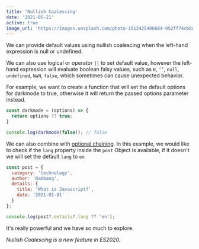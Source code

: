 ```yaml
---
title: 'Nullish Coalescing'
date: '2021-05-21'
active: true
image_url: 'https://images.unsplash.com/photo-1512425406684-952ff74cb8d1?ixid=MnwxMjA3fDB8MHxwaG90by1wYWdlfHx8fGVufDB8fHx8&ixlib=rb-1.2.1&auto=format&fit=crop&w=1546&q=80'
---
```


We can provide default values using nullish coalescing when the left-hand expression is null or undefined.

We can also use logical or operator `||` to set default value, however the left-hand expression will evaluate boolean falsy values, such as `0`, `’’`, `null`, `undefined`, `NaN`, `false`, which sometimes can cause unexpected behavior.

For example, we want to create a function that will set the default options for darkmode to true, otherwise it will return the passed options parameter instead.
```javascript
const darkmode = (options) => {
  return options ?? true;
}

console.log(darkmode(false)); // false
```

We can also combine with [optional chaining](/posts/optional-chaining). In this example, we would like to check if the `lang` property inside the `post` Object is available, if it doesn't we will set the default `lang` to `en`
```javascript
const post = {
  category: 'technology',
  author: 'Bambang',
  details: {
    title: 'What is Javascript?',
    date: '2021-01-01'
  }
};

console.log(post?.details?.lang ?? 'en');
```

It's really powerful and we have so much to explore.

*Nullish Coalescing is a new feature in ES2020.*
